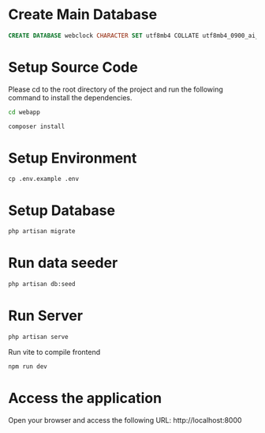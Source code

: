 # Create Main Database 

```sql
CREATE DATABASE webclock CHARACTER SET utf8mb4 COLLATE utf8mb4_0900_ai_ci;
```

# Setup Source Code
Please cd to the root directory of the project and run the following command to install the dependencies.
```bash
cd webapp
```

```bash
composer install
```

# Setup Environment
```aiignore
cp .env.example .env
```

# Setup Database
```bash
php artisan migrate
```

# Run data seeder
```bash
php artisan db:seed
```

# Run Server
```bash
php artisan serve
```

Run vite to compile frontend
```bash
npm run dev
```

# Access the application
Open your browser and access the following URL: http://localhost:8000

